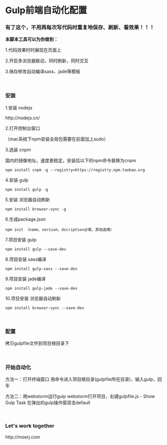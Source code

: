 # Gulp前端自动化配置

<h3>有了这个，不用再每次写代码时重复地保存、刷新、看效果！！！</h3>

<b>本脚本工具可以为你做到：</b>
<p>1.代码效果时时展现在页面上</p>
<p>2.开启多浏览器联动，同时刷新，同时交互</p>
<p>3.保存修改自动编译sass、jade等模板</p>

<br>

<h3>安装</h3>

<p>1.安装 nodejs</p>
http://nodejs.cn/

<p>2.打开控制台窗口</p>
（mac系统下npm安装全局包需要在前面加上sudo）

<br>

<p>3.选装 cnpm</p>
国内的镜像地址，速度更稳定。安装后以下的npm命令替换为cnpm

	npm install cnpm -g --registry=https://registry.npm.taobao.org

<p>4.安装 gulp</p>

	npm install gulp -g

<p>5.安装 浏览器自动刷新</p>

	npm install browser-sync -g
	
<p>6.生成package.json</p>

	npm init （name、version、dscription必填，其他选填）


<p>7.项目安装 gulp</p>

	npm install gulp --save-dev

<p>8.项目安装 sass编译</p>

	npm install gulp-sass --save-dev

<p>9.项目安装 jade编译</p>
	
	npm install gulp-jade --save-dev

<p>10.项目安装 浏览器自动刷新</p>

	npm install browser-sync --save-dev


<br>
<h3>配置</h3>

拷贝gulpfile文件到项目根目录下


<br>
<h3>开始自动化</h3>
方法一：打开终端窗口
	用命令进入项目根目录(gulpfile所在目录)，输入gulp，回车

方法二：用webstorm运行gulp
	webstorm打开项目，右键gulpfile.js - Show Gulp Task
	在弹出的gulp操作窗双击default

<br>
<h3>Let's work together</h3>
http://moerj.com
